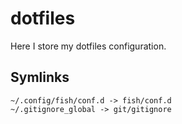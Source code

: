 # dotfiles

Here I store my dotfiles configuration.

## Symlinks

```
~/.config/fish/conf.d -> fish/conf.d
~/.gitignore_global -> git/gitignore
```
